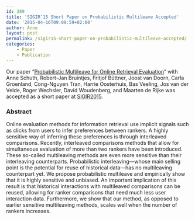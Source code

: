 ```yaml
---
id: 389
title: 'SIGIR’15 Short Paper on Probabilistic Multileave Accepted'
date: '2015-04-16T09:09:59+02:00'
author: Anne
layout: post
permalink: /sigir15-short-paper-on-probabilistic-multileave-accepted/
categories:
    - Paper
    - Publication
---
```


Our paper “[Probabilistic Multileave for Online Retrieval Evaluation](/assets/2015/05/schuth-probabilistic-2015.pdf)” with Anne Schuth, Robert-Jan Bruintjes, Fritjof Büttner, Joost van Doorn, Carla Groenland, Cong-Nguyen Tran, Harrie Oosterhuis, Bas Veeling, Jos van der Velde, Roger Wechsler, David Woudenberg, and Maarten de Rijke was accepted as a short paper at [SIGIR2015](http://www.sigir2015.org/).

### Abstract

Online evaluation methods for information retrieval use implicit signals such as clicks from users to infer preferences between rankers. A highly sensitive way of inferring these preferences is through interleaved comparisons. Recently, interleaved comparisons methods that allow for simultaneous evaluation of more than two rankers have been introduced. These so-called multileaving methods are even more sensitive than their interleaving counterparts. Probabilistic interleaving—whose main selling point is the potential for reuse of historical data—has no multileaving counterpart yet. We propose probabilistic multileave and empirically show that it is highly sensitive and unbiased. An important implication of this result is that historical interactions with multileaved comparisons can be reused, allowing for ranker comparisons that need much less user interaction data. Furthermore, we show that our method, as opposed to earlier sensitive multileaving methods, scales well when the number of rankers increases.